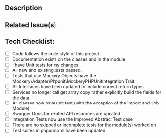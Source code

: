 <!--- Provide a general summary of your changes in the Title above -->

## Description
<!--- Describe your changes in detail -->

## Related Issue(s)
<!--- This project only accepts pull requests related to open issues -->
<!--- If suggesting a new feature or change, please discuss it in an issue first -->
<!--- If fixing a bug, there MUST be an issue describing it with steps to reproduce -->
<!--- Please link to the issue here: -->

## Tech Checklist:
<!--- Go over all the following points, and put an `x` in all the boxes that apply. -->
<!--- If you're unsure about any of these, don't hesitate to ask. We're here to help! -->

- [ ] Code follows the code style of this project.
- [ ] Documentation exists on the classes and in the module
- [ ] I have Unit tests for my changes
- [ ] All new and existing tests passed.
- [ ] Tests that use Mockery Objects have the Mockery\Adapter\Phpunit\MockeryPHPUnitIntegration Trait.
- [ ] All Interfaces have been updated to include correct return types
- [ ] Services no longer call get array copy rather explicitly build the fields for the data 
- [ ] All classes now have unit test (with the exception of the Import and Job Module)
- [ ] Swagger Docs for related API resources are updated
- [ ] Integration Tests now use the Improved Abstract Test case
- [ ] There are no skipped or incomplete tests for the module(s) worked on
- [ ] Test suites in phpunit.xml have been updated